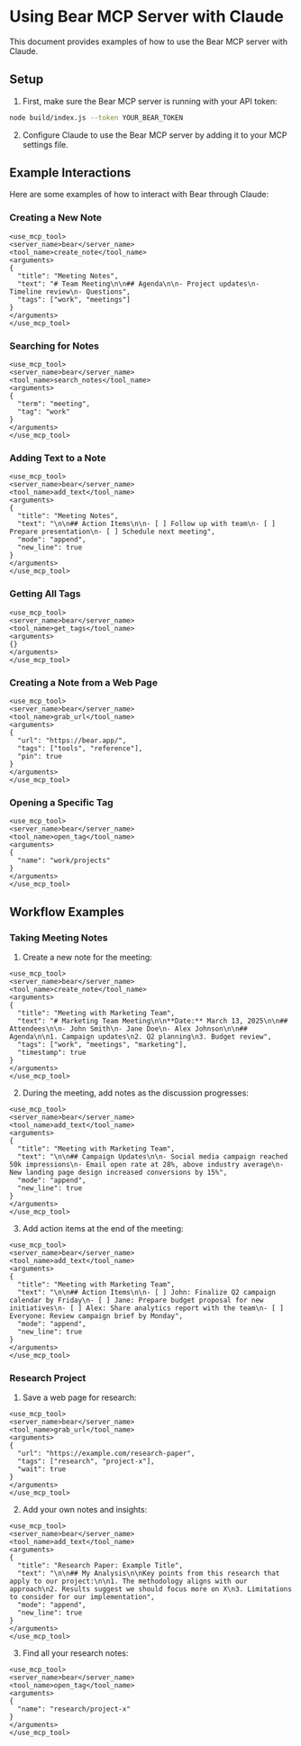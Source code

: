 # Using Bear MCP Server with Claude

This document provides examples of how to use the Bear MCP server with Claude.

## Setup

1. First, make sure the Bear MCP server is running with your API token:

```bash
node build/index.js --token YOUR_BEAR_TOKEN
```

2. Configure Claude to use the Bear MCP server by adding it to your MCP settings file.

## Example Interactions

Here are some examples of how to interact with Bear through Claude:

### Creating a New Note

```
<use_mcp_tool>
<server_name>bear</server_name>
<tool_name>create_note</tool_name>
<arguments>
{
  "title": "Meeting Notes",
  "text": "# Team Meeting\n\n## Agenda\n\n- Project updates\n- Timeline review\n- Questions",
  "tags": ["work", "meetings"]
}
</arguments>
</use_mcp_tool>
```

### Searching for Notes

```
<use_mcp_tool>
<server_name>bear</server_name>
<tool_name>search_notes</tool_name>
<arguments>
{
  "term": "meeting",
  "tag": "work"
}
</arguments>
</use_mcp_tool>
```

### Adding Text to a Note

```
<use_mcp_tool>
<server_name>bear</server_name>
<tool_name>add_text</tool_name>
<arguments>
{
  "title": "Meeting Notes",
  "text": "\n\n## Action Items\n\n- [ ] Follow up with team\n- [ ] Prepare presentation\n- [ ] Schedule next meeting",
  "mode": "append",
  "new_line": true
}
</arguments>
</use_mcp_tool>
```

### Getting All Tags

```
<use_mcp_tool>
<server_name>bear</server_name>
<tool_name>get_tags</tool_name>
<arguments>
{}
</arguments>
</use_mcp_tool>
```

### Creating a Note from a Web Page

```
<use_mcp_tool>
<server_name>bear</server_name>
<tool_name>grab_url</tool_name>
<arguments>
{
  "url": "https://bear.app/",
  "tags": ["tools", "reference"],
  "pin": true
}
</arguments>
</use_mcp_tool>
```

### Opening a Specific Tag

```
<use_mcp_tool>
<server_name>bear</server_name>
<tool_name>open_tag</tool_name>
<arguments>
{
  "name": "work/projects"
}
</arguments>
</use_mcp_tool>
```

## Workflow Examples

### Taking Meeting Notes

1. Create a new note for the meeting:

```
<use_mcp_tool>
<server_name>bear</server_name>
<tool_name>create_note</tool_name>
<arguments>
{
  "title": "Meeting with Marketing Team",
  "text": "# Marketing Team Meeting\n\n**Date:** March 13, 2025\n\n## Attendees\n\n- John Smith\n- Jane Doe\n- Alex Johnson\n\n## Agenda\n\n1. Campaign updates\n2. Q2 planning\n3. Budget review",
  "tags": ["work", "meetings", "marketing"],
  "timestamp": true
}
</arguments>
</use_mcp_tool>
```

2. During the meeting, add notes as the discussion progresses:

```
<use_mcp_tool>
<server_name>bear</server_name>
<tool_name>add_text</tool_name>
<arguments>
{
  "title": "Meeting with Marketing Team",
  "text": "\n\n## Campaign Updates\n\n- Social media campaign reached 50k impressions\n- Email open rate at 28%, above industry average\n- New landing page design increased conversions by 15%",
  "mode": "append",
  "new_line": true
}
</arguments>
</use_mcp_tool>
```

3. Add action items at the end of the meeting:

```
<use_mcp_tool>
<server_name>bear</server_name>
<tool_name>add_text</tool_name>
<arguments>
{
  "title": "Meeting with Marketing Team",
  "text": "\n\n## Action Items\n\n- [ ] John: Finalize Q2 campaign calendar by Friday\n- [ ] Jane: Prepare budget proposal for new initiatives\n- [ ] Alex: Share analytics report with the team\n- [ ] Everyone: Review campaign brief by Monday",
  "mode": "append",
  "new_line": true
}
</arguments>
</use_mcp_tool>
```

### Research Project

1. Save a web page for research:

```
<use_mcp_tool>
<server_name>bear</server_name>
<tool_name>grab_url</tool_name>
<arguments>
{
  "url": "https://example.com/research-paper",
  "tags": ["research", "project-x"],
  "wait": true
}
</arguments>
</use_mcp_tool>
```

2. Add your own notes and insights:

```
<use_mcp_tool>
<server_name>bear</server_name>
<tool_name>add_text</tool_name>
<arguments>
{
  "title": "Research Paper: Example Title",
  "text": "\n\n## My Analysis\n\nKey points from this research that apply to our project:\n\n1. The methodology aligns with our approach\n2. Results suggest we should focus more on X\n3. Limitations to consider for our implementation",
  "mode": "append",
  "new_line": true
}
</arguments>
</use_mcp_tool>
```

3. Find all your research notes:

```
<use_mcp_tool>
<server_name>bear</server_name>
<tool_name>open_tag</tool_name>
<arguments>
{
  "name": "research/project-x"
}
</arguments>
</use_mcp_tool>

